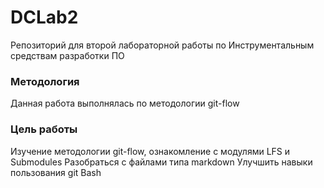 # DCLab2
Репозиторий для второй лабораторной работы по Инструментальным средствам разработки ПО

### Методология

Данная работа выполнялась по методологии git-flow

### Цель работы

Изучение методологии git-flow, ознакомление с модулями LFS и Submodules
Разобраться с файлами типа markdown
Улучшить навыки пользования git Bash

